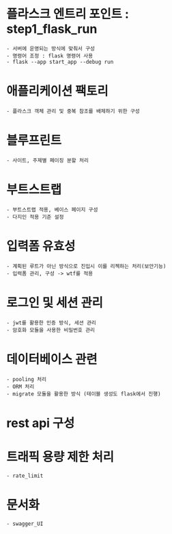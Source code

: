 # 플라스크 엔트리 포인트 : step1_flask_run
    - 서버에 운영되는 방식에 맞춰서 구성 
    - 명령어 조정 : flask 명령어 사용
    - flask --app start_app --debug run

# 애플리케이션 팩토리 
    - 플라스크 객체 관리 및 중복 참조를 배제하기 위한 구성

# 블루프린트
    - 사이트, 주제별 페이징 분할 처리 

# 부트스트랩
    - 부트스트랩 적용, 베이스 페이지 구성
    - 다지인 적용 기준 설정

# 입력폼 유효성 
    - 계획된 루트가 아닌 방식으로 진입시 이를 리젝하는 처리(보안기능)
    - 입력폼 관리, 구성 -> wtf를 적용 

# 로그인 및 세션 관리 
    - jwt를 활용한 인증 방식, 세션 관리 
    - 암호화 모듈을 사용한 비밀번호 관리 

# 데이터베이스 관련
    - pooling 처리 
    - ORM 처리 
    - migrate 모듈을 활용한 방식 (테이블 생성도 flask에서 진행)

# rest api 구성
 
# 트래픽 용량 제한 처리 
    - rate_limit 

# 문서화
    - swagger_UI
